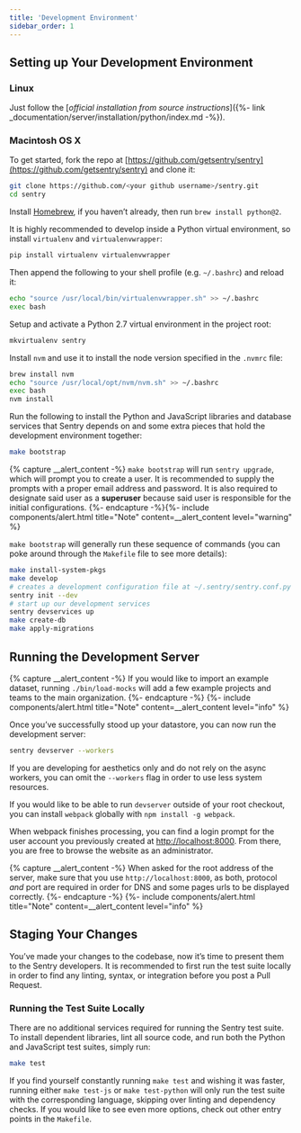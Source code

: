 ```yaml
---
title: 'Development Environment'
sidebar_order: 1
---
```


## Setting up Your Development Environment

### Linux

Just follow the [_official installation from source instructions_]({%- link _documentation/server/installation/python/index.md -%}).

### Macintosh OS X

To get started, fork the repo at [https://github.com/getsentry/sentry](https://github.com/getsentry/sentry) and clone it:

```bash
git clone https://github.com/<your github username>/sentry.git
cd sentry
```

Install [Homebrew](http://brew.sh), if you haven’t already, then run `brew install python@2`.

It is highly recommended to develop inside a Python virtual environment, so install `virtualenv` and `virtualenvwrapper`:

```bash
pip install virtualenv virtualenvwrapper
```

Then append the following to your shell profile (e.g. `~/.bashrc`) and reload it:

```bash
echo "source /usr/local/bin/virtualenvwrapper.sh" >> ~/.bashrc
exec bash
```

Setup and activate a Python 2.7 virtual environment in the project root:

```bash
mkvirtualenv sentry
```

Install `nvm` and use it to install the node version specified in the `.nvmrc` file:

```bash
brew install nvm
echo "source /usr/local/opt/nvm/nvm.sh" >> ~/.bashrc
exec bash
nvm install
```

Run the following to install the Python and JavaScript libraries and database services that Sentry depends on and some extra pieces that hold the development environment together:

```bash
make bootstrap
```

{% capture __alert_content -%}
`make bootstrap` will run `sentry upgrade`, which will prompt you to create a user. It is recommended to supply the prompts with a proper email address and password. It is also required to designate said user as a **superuser** because said user is responsible for the initial configurations.
{%- endcapture -%}{%- include components/alert.html
  title="Note"
  content=__alert_content
  level="warning"
%}

`make bootstrap` will generally run these sequence of commands (you can poke around through the `Makefile` file to see more details):

```bash
make install-system-pkgs
make develop
# creates a development configuration file at ~/.sentry/sentry.conf.py
sentry init --dev
# start up our development services
sentry devservices up
make create-db
make apply-migrations
```

## Running the Development Server

{% capture __alert_content -%}
If you would like to import an example dataset, running `./bin/load-mocks` will add a few example projects and teams to the main organization.
{%- endcapture -%}
{%- include components/alert.html
  title="Note"
  content=__alert_content
  level="info"
%}

Once you’ve successfully stood up your datastore, you can now run the development server:

```bash
sentry devserver --workers
```

If you are developing for aesthetics only and do not rely on the async workers, you can omit the `--workers` flag in order to use less system resources.

If you would like to be able to run `devserver` outside of your root checkout, you can install `webpack` globally with `npm install -g webpack`.

When webpack finishes processing, you can find a login prompt for the user account you previously created at [http://localhost:8000](http://localhost:8000). From there, you are free to browse the website as an administrator.

{% capture __alert_content -%}
When asked for the root address of the server, make sure that you use `http://localhost:8000`, as both, protocol _and_ port are required in order for DNS and some pages urls to be displayed correctly.
{%- endcapture -%}
{%- include components/alert.html
  title="Note"
  content=__alert_content
  level="info"
%}

## Staging Your Changes

You’ve made your changes to the codebase, now it’s time to present them to the Sentry developers. It is recommended to first run the test suite locally in order to find any linting, syntax, or integration before you post a Pull Request.

### Running the Test Suite Locally

There are no additional services required for running the Sentry test suite. To install dependent libraries, lint all source code, and run both the Python and JavaScript test suites, simply run:

```bash
make test
```

If you find yourself constantly running `make test` and wishing it was faster, running either `make test-js` or `make test-python` will only run the test suite with the corresponding language, skipping over linting and dependency checks. If you would like to see even more options, check out other entry points in the `Makefile`.
